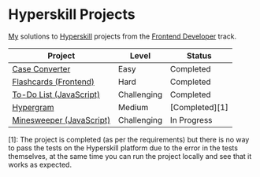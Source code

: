# Hyperskill Projects

[My](https://hyperskill.org/profile/7889902) solutions to [Hyperskill](https://hyperskill.org) projects from the [Frontend Developer](https://hyperskill.org/tracks/5) track.

| Project                                      | Level       | Status         |
| -------------------------------------------- | ----------- | -------------- |
| [Case Converter](./01_case_converter)        | Easy        | Completed      |
| [Flashcards (Frontend)](./02_flashcards)     | Hard        | Completed      |
| [To-Do List (JavaScript)](./03_todo_list)    | Challenging | Completed      |
| [Hypergram](./04_hypergram)                  | Medium      | [Completed][1] |
| [Minesweeper (JavaScript)](./05_minesweeper) | Challenging | In Progress    |

[1]: The project is completed (as per the requirements) but there is no way to pass the tests on the Hyperskill platform due to the error in the tests themselves, at the same time you can run the project locally and see that it works as expected.
